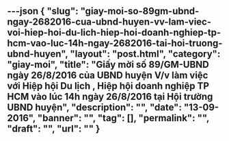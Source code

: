 ---json
{
    "slug": "giay-moi-so-89gm-ubnd-ngay-2682016-cua-ubnd-huyen-vv-lam-viec-voi-hiep-hoi-du-lich-hiep-hoi-doanh-nghiep-tp-hcm-vao-luc-14h-ngay-2682016-tai-hoi-truong-ubnd-huyen",
    "layout": "post.html",
    "category": "giay-moi",
    "title": "Giấy mời số 89/GM-UBND ngày 26/8/2016 của UBND huyện V/v làm việc với Hiệp hội Du lịch , Hiệp hội doanh nghiệp TP HCM vào lúc 14h ngày 26/8/2016 tại Hội trường UBND huyện",
    "description": "",
    "date": "13-09-2016",
    "banner": "",
    "tag": [],
    "permalink": "",
    "draft": "",
    "url": ""
}
---

